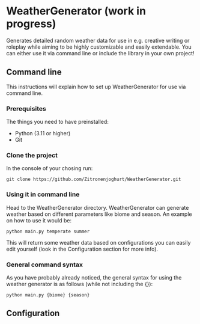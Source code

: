 # WeatherGenerator (work in progress)
Generates detailed random weather data for use in e.g. creative writing or roleplay while aiming to be highly customizable and easily extendable. You can either use it via command line or include the library in your own project!

## Command line
This instructions will explain how to set up WeatherGenerator for use via command line.

### Prerequisites
The things you need to have preinstalled:
- Python (3.11 or higher)
- Git

### Clone the project
In the console of your chosing run:
```
git clone https://github.com/Zitronenjoghurt/WeatherGenerator.git
```

### Using it in command line
Head to the WeatherGenerator directory. WeatherGenerator can generate weather based on different parameters like biome and season. An example on how to use it would be:
```
python main.py temperate summer
```
This will return some weather data based on configurations you can easily edit yourself (look in the Configuration section for more info).

### General command syntax
As you have probably already noticed, the general syntax for using the weather generator is as follows (while not including the {}):
```
python main.py {biome} {season}
```

## Configuration
